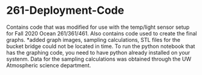 # 261-Deployment-Code
Contains code that was modified for use with the temp/light sensor setup for Fall 2020 Ocean 261/361/461. Also contains code used to create the final graphs.
*added graph images, sampling calculations, STL files for the bucket bridge could not be located in time.
To run the python notebook that has the graphing code, you need to have python already installed on your systenm.
Data for the sampling calculations was obtained through the UW Atmospheric science department.
